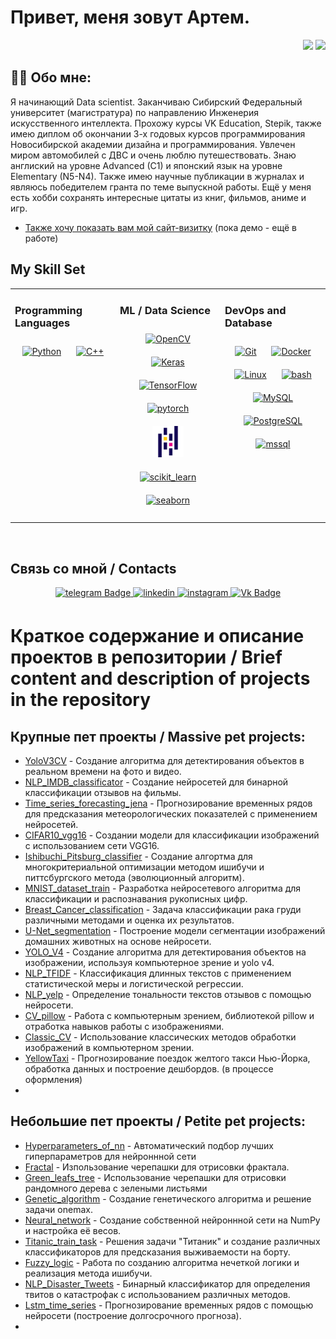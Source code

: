 # Привет, меня зовут Артем.
<div id="header" align="right">
  <img src="https://media.giphy.com/media/v1.Y2lkPTc5MGI3NjExa3duZGRwOThmcDI2emZxbDVnejNoOTRoajZkbGJrbzd3Y2pvMHBndyZlcD12MV9pbnRlcm5hbF9naWZfYnlfaWQmY3Q9Zw/qgQUggAC3Pfv687qPC/giphy.gif" width="400"/>
  <img src="https://media.giphy.com/media/11GS6sBCY87K9LmCQe/giphy.gif?cid=ecf05e479o8fn9zoxsod19lgs2g7nxh2rejxgk504x54qedu&ep=v1_gifs_search&rid=giphy.gif&ct=g" width="300"/>
</div>
</p>

## 👨‍💻 Обо мне:
Я начинающий Data scientist. Заканчиваю Сибирский Федеральный университет (магистратура) по направлению Инженерия искусственного интеллекта.
Прохожу курсы VK Education, Stepik, также имею диплом об окончании 3-х годовых курсов программирования Новосибирской академии дизайна и программирования.
Увлечен миром автомобилей с ДВС и очень люблю путешествовать. Знаю англиский на уровне Advanced (C1) и японский язык на уровне Elementary (N5-N4). Также имею научные публикации в журналах и являюсь победителем гранта по теме выпускной работы.
Ещё у меня есть хобби сохранять интересные цитаты из книг, фильмов, аниме и игр.

* [Также хочу показать вам мой сайт-визитку](https://sites.google.com/view/avgitincv/%D0%BE%D0%B1%D0%BE-%D0%BC%D0%BD%D0%B5) (пока демо - ещё в работе)

## My Skill Set  
<table><tr><td valign="top" width="33%">



### Programming Languages
<div align="center">  
<a href="https://www.python.org/" target="_blank"><img style="margin: 10px" src="https://profilinator.rishav.dev/skills-assets/python-original.svg" alt="Python" height="50" /></a>  
<a href="https://www.cplusplus.com/" target="_blank"><img style="margin: 10px" src="https://profilinator.rishav.dev/skills-assets/cplusplus-original.svg" alt="C++" height="50" /></a>  
</div>

</td><td valign="top" width="33%">



### ML / Data Science  
<div align="center">  

<a href="https://opencv.org/" target="_blank"><img style="margin: 10px" src="https://profilinator.rishav.dev/skills-assets/opencv-icon.svg" alt="OpenCV" height="50" /></a>  
<a href="https://keras.io/" target="_blank"><img style="margin: 10px" src="https://profilinator.rishav.dev/skills-assets/keras.png" alt="Keras" height="50" /></a>  
<a href="https://www.tensorflow.org/" target="_blank"><img style="margin: 10px" src="https://profilinator.rishav.dev/skills-assets/tensorflow-icon.svg" alt="TensorFlow" height="50" /></a>  
<a href="https://pytorch.org/" target="_blank"><img style="margin: 10px" src="https://profilinator.rishav.dev/skills-assets/pytorch-icon.svg" alt="pytorch" height="50" /></a> 
<a href="https://pandas.pydata.org/" target="_blank" rel="noreferrer"> <img style="margin: 10px" src="https://raw.githubusercontent.com/devicons/devicon/2ae2a900d2f041da66e950e4d48052658d850630/icons/pandas/pandas-original.svg" alt="pandas" width="50" height="50" /></a> 
<a href="https://scikit-learn.org/" target="_blank" rel="noreferrer"> <img style="margin: 10px" src="https://upload.wikimedia.org/wikipedia/commons/0/05/Scikit_learn_logo_small.svg" alt="scikit_learn" width="50" height="50" /></a> 
<a href="https://seaborn.pydata.org/" target="_blank" rel="noreferrer"> <img style="margin: 10px" src="https://seaborn.pydata.org/_images/logo-mark-lightbg.svg" alt="seaborn" width="50" height="50" /></a>
</div>

</td><td valign="top" width="33%">



### DevOps and Database
<div align="center">  
<a href="https://github.com/" target="_blank"><img style="margin: 10px" src="https://profilinator.rishav.dev/skills-assets/git-scm-icon.svg" alt="Git" height="50" /></a>  
<a href="https://www.docker.com/" target="_blank"><img style="margin: 10px" src="https://profilinator.rishav.dev/skills-assets/docker-original-wordmark.svg" alt="Docker" height="50" /></a>  
<a href="https://www.linux.org/" target="_blank"><img style="margin: 10px" src="https://profilinator.rishav.dev/skills-assets/linux-original.svg" alt="Linux" height="50" /></a>  
<a href="https://www.gnu.org/software/bash/" target="_blank" rel="noreferrer"> <img style="margin: 10px" src="https://www.vectorlogo.zone/logos/gnu_bash/gnu_bash-icon.svg" alt="bash" width="50" height="50" /></a>
<a href="https://www.mysql.com/" target="_blank"><img style="margin: 10px" src="https://profilinator.rishav.dev/skills-assets/mysql-original-wordmark.svg" alt="MySQL" height="50" /></a>  
<a href="https://www.postgresql.org/" target="_blank"><img style="margin: 10px" src="https://profilinator.rishav.dev/skills-assets/postgresql-original-wordmark.svg" alt="PostgreSQL" height="50" /></a>  
<a href="https://www.microsoft.com/en-us/sql-server" target="_blank" rel="noreferrer"> <img style="margin: 10px" src="https://www.svgrepo.com/show/303229/microsoft-sql-server-logo.svg" alt="mssql" width="50" height="50" /></a>
</div>


</td></tr></table>  

<br/>  


## Связь со мной / Contacts
<div align="center">
<a href="https://t.me/Infinityblazze">
<img src="https://img.shields.io/badge/Telegram-purple?style=for-the-badge&logo=telegram&logoColor=white" alt="telegram Badge"/>
</a>

  
<a href="https://linkedin.com/in/ArtemAvgutin" target="_blank">
<img src=https://img.shields.io/badge/linkedin-%231E77B5.svg?&style=for-the-badge&logo=linkedin&logoColor=white alt=linkedin style="margin-bottom: 5px;" />
</a>

<a href="https://instagram.com/infinityblazze" target="_blank">
<img src=https://img.shields.io/badge/instagram-%23000000.svg?&style=for-the-badge&logo=instagram&logoColor=pink alt=instagram style="margin-bottom: 5px;" />
</a>  

<a href="https://vk.com/infinityblazze">
<img src="https://img.shields.io/badge/VK-blue?style=for-the-badge&logo=vk&logoColor=white" alt="Vk Badge"/>
</a>

</div>  

# Краткое содержание и описание проектов в репозитории / Brief content and description of projects in the repository
## Крупные пет проекты / Massive pet projects:
* [YoloV3CV](https://github.com/ArtemAvgutin/YoloV3CV) - Создание алгоритма для детектирования объектов в реальном времени на фото и видео.
* [NLP_IMDB_classificator](https://github.com/ArtemAvgutin/NLP_IMDB_classificator) - Создание нейросетей для бинарной классификации отзывов на фильмы.
* [Time_series_forecasting_jena](https://github.com/ArtemAvgutin/Time_series_forecasting_jena) - Прогнозирование временных рядов для предсказания метеорологических показателей с применением нейросетей.
* [CIFAR10_vgg16](https://github.com/ArtemAvgutin/CIFAR10_vgg16) - Создании модели для классификации изображений с использованием сети VGG16.
* [Ishibuchi_Pitsburg_classifier](https://github.com/ArtemAvgutin/Ishibuchi_Pitsburg_classifier) - Создание алгортма для многокритериальной оптимизации методом ишибучи и питтсбургского метода (эволюционный алгоритм).
* [MNIST_dataset_train](https://github.com/ArtemAvgutin/MNIST_dataset_train) - Разработка нейросетевого алгоритма для классификации и распознавания рукописных цифр.
* [Breast_Cancer_classification](https://github.com/ArtemAvgutin/Breast_Cancer_classification) - Задача классификации рака груди различными методами и оценка их результатов.
* [U-Net_segmentation](https://github.com/ArtemAvgutin/U-Net_segmentation) - Построение модели сегментации изображений домашних животных на основе нейросети.
* [YOLO_V4](https://github.com/ArtemAvgutin/YOLO_V4) - Создание алгоритма для детектирования объектов на изображении, используя компьютерное зрение и yolo v4.
* [NLP_TFIDF](https://github.com/ArtemAvgutin/NLP_TFIDF) - Классификация длинных текстов с применением статистической меры и логистической регрессии.
* [NLP_yelp](https://github.com/ArtemAvgutin/NLP_yelp) - Определение тональности текстов отзывов с помощью нейросети.
* [CV_pillow](https://github.com/ArtemAvgutin/CV_pillow) - Работа с компьютерным зрением, библиотекой pillow и отработка навыков работы с изображениями.
* [Classic_CV](https://github.com/ArtemAvgutin/Classic_CV) - Использование классических методов обработки изображений в компьютерном зрении.
* [YellowTaxi](https://github.com/ArtemAvgutin/YellowTaxi) - Прогнозирование поездок желтого такси Нью-Йорка, обработка данных и построение дешбордов. (в процессе оформления)
* []()

## Небольшие пет проекты / Petite pet projects:
* [Hyperparameters_of_nn](https://github.com/ArtemAvgutin/Hyperparameters_of_nn) - Автоматический подбор лучших гиперпараметров для нейроннной сети
* [Fractal](https://github.com/ArtemAvgutin/Fractal) - Изпользование черепашки для отрисовки фрактала.
* [Green_leafs_tree](https://github.com/ArtemAvgutin/Green_leafs_tree) - Использование черепашки для отрисовки рандомного дерева с зелеными листьями
* [Genetic_algorithm](https://github.com/ArtemAvgutin/Genetic_algorithm) - Создание генетического алгоритма и решение задачи onemax.
* [Neural_network](https://github.com/ArtemAvgutin/Neural_network) - Создание собственной нейроннной сети на NumPy и настройка её весов.
* [Titanic_train_task](https://github.com/ArtemAvgutin/Titanic_train_task) - Решения задачи "Титаник" и создание различных классификаторов для предсказания выживаемости на борту.
* [Fuzzy_logic](https://github.com/ArtemAvgutin/Fuzzy_logic) - Работа по созданию алгоритма нечеткой логики и реализация метода ишибучи.
* [NLP_Disaster_Tweets](https://github.com/ArtemAvgutin/NLP_Disaster_Tweets) - Бинарный классификатор для определения твитов о катастрофак с использованием различных методов.
* [Lstm_time_series](https://github.com/ArtemAvgutin/Lstm_time_series) - Прогнозирование временных рядов с помощью нейросети (построение долгосрочного прогноза).
* []()



